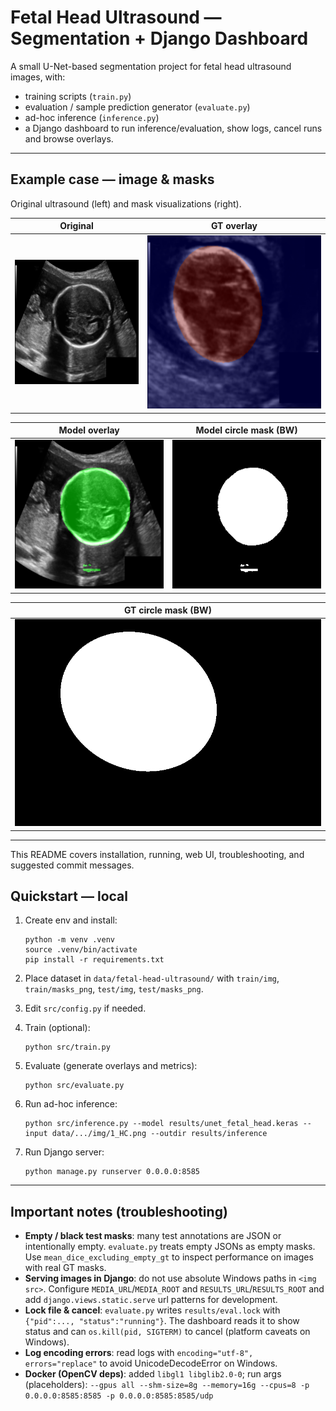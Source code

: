 
# Fetal Head Ultrasound — Segmentation + Django Dashboard

A small U-Net-based segmentation project for fetal head ultrasound images, with:
- training scripts (`train.py`)
- evaluation / sample prediction generator (`evaluate.py`)
- ad-hoc inference (`inference.py`)
- a Django dashboard to run inference/evaluation, show logs, cancel runs and browse overlays.

---

## Example case — image & masks

Original ultrasound (left) and mask visualizations (right).

|                   Original                   |                 GT overlay                 |
|:--------------------------------------------:|:------------------------------------------:|
| ![Original](results/ad_hoc/117_HC_image.png) | ![GT overlay](media/117_HC_GT_overlay.png) |

|                   Model overlay                    |             Model circle mask (BW)              |
|:--------------------------------------------------:|:-----------------------------------------------:|
| ![Pred overlay](results/ad_hoc/117_HC_overlay.png) | ![Pred BW](results/ad_hoc/117_HC_pred_mask.png) |

|       GT circle mask (BW)        |
|:--------------------------------:|
| ![GT BW](media/117_HC_GT_BW.png) |

---

This README covers installation, running, web UI, troubleshooting, and suggested commit messages.

## Quickstart — local

1. Create env and install:
   ```
   python -m venv .venv
   source .venv/bin/activate
   pip install -r requirements.txt
   ```

2. Place dataset in `data/fetal-head-ultrasound/` with `train/img`, `train/masks_png`, `test/img`, `test/masks_png`.

3. Edit `src/config.py` if needed.

4. Train (optional):
   ```
   python src/train.py
   ```

5. Evaluate (generate overlays and metrics):
   ```
   python src/evaluate.py
   ```

6. Run ad-hoc inference:
   ```
   python src/inference.py --model results/unet_fetal_head.keras --input data/.../img/1_HC.png --outdir results/inference
   ```

7. Run Django server:
   ```
   python manage.py runserver 0.0.0.0:8585
   ```

---

## Important notes (troubleshooting)

- **Empty / black test masks**: many test annotations are JSON or intentionally empty. `evaluate.py` treats empty JSONs as empty masks. Use `mean_dice_excluding_empty_gt` to inspect performance on images with real GT masks.
- **Serving images in Django**: do not use absolute Windows paths in `<img src>`. Configure `MEDIA_URL`/`MEDIA_ROOT` and `RESULTS_URL`/`RESULTS_ROOT` and add `django.views.static.serve` url patterns for development.
- **Lock file & cancel**: `evaluate.py` writes `results/eval.lock` with `{"pid":..., "status":"running"}`. The dashboard reads it to show status and can `os.kill(pid, SIGTERM)` to cancel (platform caveats on Windows).
- **Log encoding errors**: read logs with `encoding="utf-8", errors="replace"` to avoid UnicodeDecodeError on Windows.
- **Docker (OpenCV deps)**: added `libgl1 libglib2.0-0`; run args (placeholders): `--gpus all --shm-size=8g --memory=16g --cpus=8 -p 0.0.0.0:8585:8585 -p 0.0.0.0:8585:8585/udp`
